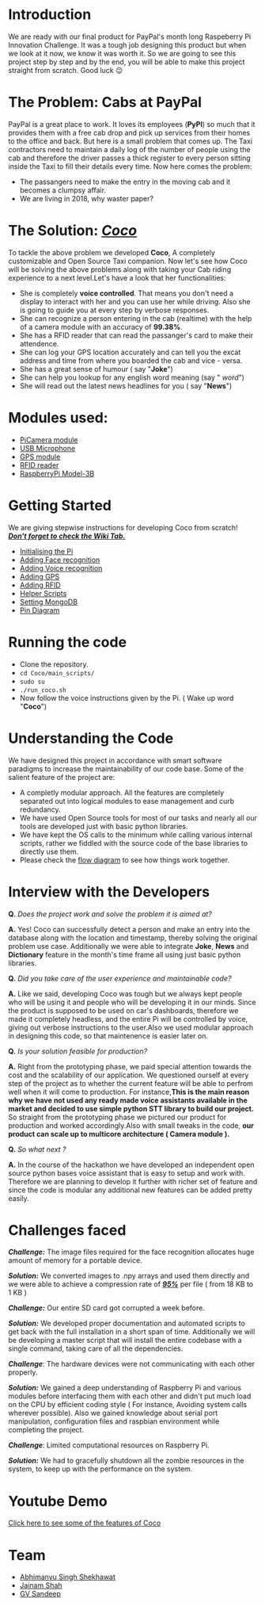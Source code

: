 # Introduction #

We are ready with our final product for PayPal's month long Raspeberry Pi Innovation Challenge. It was a tough job designing this product but when we look at it now, we know it was worth it. So we are going to see this project step by step and by the end, you will be able to make this project straight from scratch. Good luck 😉 

# The Problem: Cabs at PayPal #

PayPal is a great place to work. It loves its employees (**PyPl**) so much that it provides them with a free cab drop and pick up services from their homes to the office and back. But here is a small problem that comes up. The Taxi contractors need to maintain a daily log of the number of people using the cab and therefore the driver passes a thick register to every person sitting inside the Taxi to fill their details every time.
Now here comes the problem:

* The passangers need to make the entry in the moving cab and it becomes a clumpsy affair.
* We are living in 2018, why waster paper?



# The Solution: *<u>Coco</u>* #

To tackle the above problem we developed **Coco**, A completely customizable and Open Source Taxi companion. Now let's see how Coco will be solving the above problems along with taking your Cab riding experience to a next level.Let's have a look that her functionalities:

* She is completely **voice controlled**. That means you don't need a display to interact with her and you can use her while driving. Also she is going to guide you at every step by verbose responses.
* She can recognize a person entering in the cab (realtime) with the help of a camera module with an accuracy of **99.38%**.
* She has a RFID reader that can read the passanger's card to make their attendence.
* She can log your GPS location accurately and can tell you the excat address and time from where you boarded the cab and vice - versa.
* She has a great sense of humour ( say "**Joke**")
* She can help you lookup for any english word meaning (say " *word*")
* She will read out the latest news headlines for you ( say "**News**")



# Modules used: #

* [PiCamera module](https://www.amazon.in/Raspberry-5MP-Camera-Board-Module/dp/B00E1GGE40?tag=googinhydr18418-21&tag=googinkenshoo-21&ascsubtag=2a6ca201-f55d-43ad-af12-dcfd500d164b)
* [USB Microphone](https://www.amazon.in/gp/product/B06VWBYVVP/ref=oh_aui_detailpage_o01_s00?ie=UTF8&psc=1)
* [GPS module](https://www.ebay.in/itm/331757723713?aff_source=Sok-Goog)
* [RFID reader](https://www.amazon.in/Keychain-RC522-Sensor-Module-Fudan/dp/B00MP4CN2C?tag=googinhydr18418-21&tag=googinkenshoo-21&ascsubtag=2a6ca201-f55d-43ad-af12-dcfd500d164b)
* [RaspberryPi Model-3B](https://www.amazon.in/RASPBERRY-MODEL-INBULT-BLUETOOTH-Wifi/dp/B01G882L3G/ref=sr_1_2?s=industrial&ie=UTF8&qid=1522333204&sr=1-2&keywords=raspberry+pi+3+kit)



# Getting Started #

We are giving stepwise instructions for developing Coco from scratch! ***<u>Don't forget to check the Wiki Tab.</u>***

* [Initialising the Pi](https://github.com/abhimanyu-bitsgoa/Coco/wiki/Initialising-the-Pi)
* [Adding Face recognition](https://github.com/abhimanyu-bitsgoa/Coco/wiki/Camera)
* [Adding Voice recognition](https://github.com/abhimanyu-bitsgoa/Coco/wiki/Voice)
* [Adding GPS](https://github.com/abhimanyu-bitsgoa/Coco/wiki/GPS-Module)
* [Adding RFID](https://github.com/abhimanyu-bitsgoa/Coco/wiki/RFID)
* [Helper Scripts](https://github.com/abhimanyu-bitsgoa/Coco/wiki/Asgard:-SSH-tunnel-for-Pi)
* [Setting MongoDB](https://github.com/abhimanyu-bitsgoa/Coco/wiki/MongoDB)
* [Pin Diagram](https://drive.google.com/file/d/1cki_2bnYLimEntTy9uSepCbNUCva041G/view)



# Running the code #

* Clone the repository.
* `cd Coco/main_scripts/`
* `sudo su`
* `./run_coco.sh`
* Now follow the voice instructions given by the Pi. ( Wake up word "**Coco**")



# Understanding the Code # 

We have designed this project in accordance with smart software paradigms to increase the maintainability of our code base. Some of the salient feature of the project are:

* A completly modular approach. All the features are completely separated out into logical modules to ease management and curb redundancy.
* We have used Open Source tools for most of our tasks and nearly all our tools are developed just with basic python libraries.
* We have kept the OS calls to the minimum while calling various internal scripts, rather we fiddled with the source code of the base libraries to directly use them.
* Please check the [flow diagram](https://drive.google.com/file/d/1a9uC6f2SoihsYGOX5DaV4x78eyz1eieF/view) to see how things work together.



# Interview with the Developers #

**Q.** *Does the project work and solve the problem it is aimed at?*

**A.** Yes! Coco can successfully detect a person and make an entry into the database along with the location and timestamp, thereby solving the original problem use case. Additionally we were able to integrate **Joke**, **News** and **Dictionary** feature in the month's time frame all using just basic python libraries.

**Q.** *Did you take care of the user experience and maintainable code?*

**A.** Like we said, developing Coco was tough but we always kept people who will be using it and people who will be developing it in our minds.
Since the product is supposed to be used on car's dashboards, therefore we made it completely headless, and the entire Pi will be controlled by voice, giving out verbose instructions to the user.Also we used modular approach in designing this code, so that maintenence is easier later on.

**Q.** *Is your solution feasible for production?*

**A.** Right from the prototyping phase, we paid special attention towards the cost and the scalability of our application. We questioned ourself at every step of the project as to whether the current feature will be able to perfrom well when it will come to production. For instance,**This is the main reason why we have not used any ready made voice assistants available in the market and decided to use simple python STT library to build our project.** So straight from the prototyping phase we pictured our product for production and worked accordingly.Also with small tweaks in the code, **our product can scale up to multicore architecture ( Camera module ).**

**Q.** *So what next ?*

**A.** In the course of the hackathon we have developed an independent open source python bases voice assistant that is easy to setup and work with. Therefore we are planning to develop it further with richer set of feature and since the code is modular any additional new features can be added pretty easily.



#  Challenges faced #

***Challenge:*** The image files required for the face recognition allocates huge amount of memory for a portable device.

***Solution:*** We converted images to .npy arrays and used them directly and we were able to achieve a compression rate of ***<u>95%</u>*** per file ( from 18 KB to 1 KB )

***Challenge:*** Our entire SD card got corrupted a week before.

***Solution:*** We developed proper documentation and automated scripts to get back with the full installation in a short span of time. Additionally we will be developing a master script that will install the entire codebase with a single command, taking care of all the dependencies.

***Challenge***:  The hardware devices were not communicating with each other properly.

***Solution:*** We gained a deep understanding of Raspberry Pi and various modules before interfacing them with each other and didn't put much load on the CPU by efficient coding style ( For instance, Avoiding system calls wherever possible). Also we gained knowledge about serial port manipulation, configuration files and raspbian environment while completing the project.

***Challenge***: Limited computational resources on Raspberry Pi.

***Solution:*** We had to gracefully shutdown all the zombie resources in the system, to keep up with the performance on the system.

# Youtube Demo #
[Click here to see some of the features of Coco](https://youtu.be/k4W4j7xtI-Q)


# Team #

* [Abhimanyu Singh Shekhawat](https://www.linkedin.com/in/abhimanyubitsgoa/)
* [Jainam Shah](https://www.linkedin.com/in/shahjainam023/)
* [GV Sandeep](https://www.linkedin.com/in/greetsandeep/)

